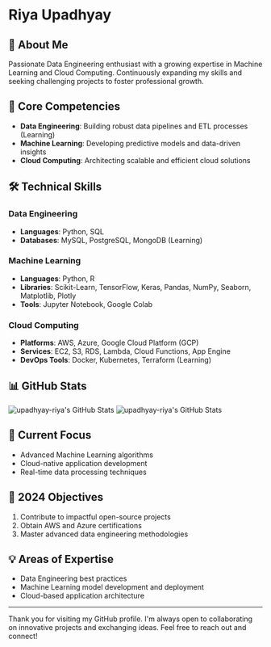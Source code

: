 # Riya Upadhyay

## 👋 About Me

Passionate Data Engineering enthusiast with a growing expertise in Machine Learning and Cloud Computing. Continuously expanding my skills and seeking challenging projects to foster professional growth.

## 🚀 Core Competencies

- **Data Engineering**: Building robust data pipelines and ETL processes (Learning)
- **Machine Learning**: Developing predictive models and data-driven insights
- **Cloud Computing**: Architecting scalable and efficient cloud solutions

## 🛠️ Technical Skills

### Data Engineering
- **Languages**: Python, SQL
- **Databases**: MySQL, PostgreSQL, MongoDB (Learning)

### Machine Learning
- **Languages**: Python, R
- **Libraries**: Scikit-Learn, TensorFlow, Keras, Pandas, NumPy, Seaborn, Matplotlib, Plotly
- **Tools**: Jupyter Notebook, Google Colab

### Cloud Computing
- **Platforms**: AWS, Azure, Google Cloud Platform (GCP)
- **Services**: EC2, S3, RDS, Lambda, Cloud Functions, App Engine
- **DevOps Tools**: Docker, Kubernetes, Terraform (Learning)

## 📊 GitHub Stats

<img src="https://github-readme-stats.vercel.app/api?username=upadhyay-riya&theme=radical&show_icons=true&hide_border=true&count_private=true" alt="upadhyay-riya's GitHub Stats" />

<img src="https://github-readme-streak-stats.herokuapp.com/?user=upadhyay-riya&theme=radical&hide_border=true" alt="upadhyay-riya's GitHub Stats" />

## 🌱 Current Focus

- Advanced Machine Learning algorithms
- Cloud-native application development
- Real-time data processing techniques

## 🎯 2024 Objectives

1. Contribute to impactful open-source projects
2. Obtain AWS and Azure certifications
3. Master advanced data engineering methodologies

## 💡 Areas of Expertise

- Data Engineering best practices
- Machine Learning model development and deployment
- Cloud-based application architecture

---

Thank you for visiting my GitHub profile. I'm always open to collaborating on innovative projects and exchanging ideas. Feel free to reach out and connect!
